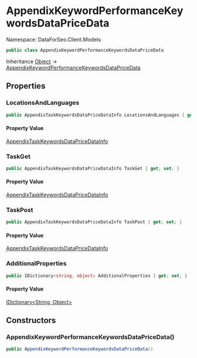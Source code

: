 # AppendixKeywordPerformanceKeywordsDataPriceData

Namespace: DataForSeo.Client.Models

```csharp
public class AppendixKeywordPerformanceKeywordsDataPriceData
```

Inheritance [Object](https://docs.microsoft.com/en-us/dotnet/api/system.object) → [AppendixKeywordPerformanceKeywordsDataPriceData](./dataforseo.client.models.appendixkeywordperformancekeywordsdatapricedata.md)

## Properties

### **LocationsAndLanguages**

```csharp
public AppendixTaskKeywordsDataPriceDataInfo LocationsAndLanguages { get; set; }
```

#### Property Value

[AppendixTaskKeywordsDataPriceDataInfo](./dataforseo.client.models.appendixtaskkeywordsdatapricedatainfo.md)<br>

### **TaskGet**

```csharp
public AppendixTaskKeywordsDataPriceDataInfo TaskGet { get; set; }
```

#### Property Value

[AppendixTaskKeywordsDataPriceDataInfo](./dataforseo.client.models.appendixtaskkeywordsdatapricedatainfo.md)<br>

### **TaskPost**

```csharp
public AppendixTaskKeywordsDataPriceDataInfo TaskPost { get; set; }
```

#### Property Value

[AppendixTaskKeywordsDataPriceDataInfo](./dataforseo.client.models.appendixtaskkeywordsdatapricedatainfo.md)<br>

### **AdditionalProperties**

```csharp
public IDictionary<string, object> AdditionalProperties { get; set; }
```

#### Property Value

[IDictionary&lt;String, Object&gt;](https://docs.microsoft.com/en-us/dotnet/api/system.collections.generic.idictionary-2)<br>

## Constructors

### **AppendixKeywordPerformanceKeywordsDataPriceData()**

```csharp
public AppendixKeywordPerformanceKeywordsDataPriceData()
```
